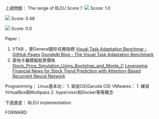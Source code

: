 上週問題：
The range of BLEU Score？
![](https://i.imgur.com/suadtoW.png)
Score: 1.0

![](https://i.imgur.com/b9neIPr.png)
Score: 0.48

![](https://i.imgur.com/3J37LxZ.png)
Score: 0.0



Paper：
1. VTAB ，更General圖形任務指標
[Visual Task Adaptation Benchmar - GitHub Pages](https://google-research.github.io/task_adaptation/)
[GoogleAI Blog - The Visual Task Adaptation Benchmark](http://ai.googleblog.com/2019/11/the-visual-task-adaptation-benchmark.html "The Visual Task Adaptation Benchmark")
2. 蒙地卡羅模擬股票價格 
[Stock_Price_Simulation_Using_Bootstrap_and_Monte_C](https://www.researchgate.net/publication/318491011_Stock_Price_Simulation_Using_Bootstrap_and_Monte_Carlo)
[Leveraging Financial News for Stock Trend Prediction with Attention-Based Recurrent Neural Network](https://arxiv.org/pdf/1811.06173.pdf)

Programming：
Linux基本功：
	1. 架設OS(Garuda OS)
VMwares：
	1. 練習VirtualBox與Multipass
	2. hypervisor和Docker等等概念

下週進度：
BLEU implementation


FORWARD:
[](https://arxiv.org/pdf/1506.04214.pdf)